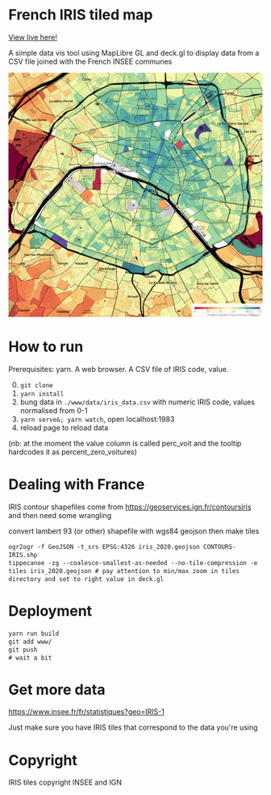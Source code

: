 # French IRIS tiled map

[View live here!](https://o.blanthorn.com/france-iris/map/#x=4.844466734284424&y=45.75895982567425&z=13.537551815531074)

A simple data vis tool using MapLibre GL and deck.gl to display data from a CSV file joined with the French INSEE communes

<p align="center">
<img src="promo/demo.png" alt="Chloropleth map of Paris showing percentage of principal residences without cars">
</p>


# How to run

Prerequisites: yarn. A web browser. A CSV file of IRIS code, value.

0. `git clone`
1. `yarn install`
2. bung data in `./www/data/iris_data.csv` with numeric IRIS code, values normalised from 0-1
3. `yarn serve&; yarn watch`, open localhost:1983
4. reload page to reload data

(nb: at the moment the value column is called perc_voit and the tooltip hardcodes it as percent_zero_voitures)


# Dealing with France

IRIS contour shapefiles come from https://geoservices.ign.fr/contoursiris and then need some wrangling

convert lambert 93 (or other) shapefile with wgs84 geojson then make tiles
```
ogr2ogr -f GeoJSON -t_srs EPSG:4326 iris_2020.geojson CONTOURS-IRIS.shp 
tippecanoe -zg --coalesce-smallest-as-needed --no-tile-compression -e tiles iris_2020.geojson # pay attention to min/max zoom in tiles directory and set to right value in deck.gl
```

# Deployment

```
yarn run build
git add www/
git push
# wait a bit
```

# Get more data

https://www.insee.fr/fr/statistiques?geo=IRIS-1

Just make sure you have IRIS tiles that correspond to the data you're using

# Copyright
IRIS tiles copyright INSEE and IGN
